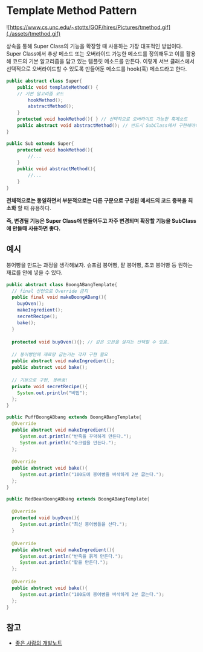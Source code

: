 # Template Method Pattern

![https://www.cs.unc.edu/~stotts/GOF/hires/Pictures/tmethod.gif](./assets/tmethod.gif)

상속을 통해 Super Class의 기능을 확장할 때 사용하는 가장 대표적인 방법이다. 
Super Class에서 추상 메소드 또는 오버라이드 가능한 메소드를 정의해두고 이를 활용해 코드의 기본 알고리즘을 담고 있는 템플릿 메소드를 만든다. 이렇게 서브 클래스에서 선택적으로 오버라이드할 수 있도록 만들어둔 메소드를 hook(훅) 메소드라고 한다.

```java
public abstract class Super{
	public void templateMethod() {
    // 기본 알고리즘 코드
		hookMethod();
		abstractMethod();
	}
	protected void hookMethod(){ } // 선택적으로 오버라이드 가능한 훅메소드
	public abstract void abstractMethod(); // 반드시 SubClass에서 구현해야하는 추상 메소드
}
```
```java
public Sub extends Super{
	protected void hookMethod(){
		//...
	}
	public void abstractMethod(){
		//...
	}
}
```

**전체적으로는 동일하면서 부분적으로는 다른 구문으로 구성된 메서드의 코드 중복을 최소화** 할 때 유용하다.

**즉, 변경될 기능은 Super Class에 만들어두고 자주 변경되며 확장할 기능을 SubClass에 만들때 사용하면 좋다.**



## 예시

붕어빵을 만드는 과정을 생각해보자. 슈프림 붕어빵, 팥 붕어빵, 초코 붕어빵 등 원하는 재료를 안에 넣을 수 있다.

```java
public abstract class BoongABangTemplate{
  // final 선언으로 Override 금지
  public final void makeBoongABang(){
    buyOven();
    makeIngredient();
    secretRecipe();
    bake();
  }
  
  protected void buyOven(){}; // 같은 오븐을 살지는 선택할 수 있음.

  // 붕어빵안에 재료랑 굽는거는 각자 구현 필요
  public abstract void makeIngredient();
  public abstract void bake();
  
  // 기본으로 구현, 못바꿈!
  private void secretRecipe(){
    System.out.println("비법");
  };
}
```

```java
public PuffBoongABbang extends BoongABangTemplate{
  @Override
  public abstract void makeIngredient(){
     System.out.println("반죽을 꾸덕하게 만든다.");
     System.out.println("슈크림을 만든다.");
  };
  
  @Override
  public abstract void bake(){
     System.out.println("100도에 붕어빵을 바삭하게 2분 굽는다.");
  };
}
```

```java
public RedBeanBoongABbang extends BoongABangTemplate{

  @Override
  protected void buyOven(){
  	 System.out.println("최신 붕어빵틀을 산다."); 
  }
  
  @Override
  public abstract void makeIngredient(){
     System.out.println("반죽을 묽게 만든다.");
     System.out.println("팥을 만든다.");
  };
  
  @Override
  public abstract void bake(){
     System.out.println("100도에 붕어빵을 바삭하게 2분 굽는다.");
  };
}
```





## 참고

- [좋은 사람의 개발노트](https://niceman.tistory.com/142)